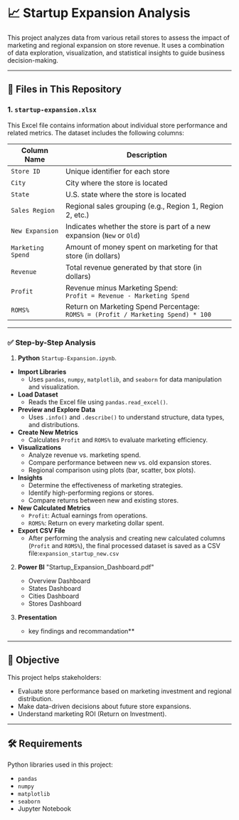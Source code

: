 # 📈 Startup Expansion Analysis

This project analyzes data from various retail stores to assess the impact of marketing and regional expansion on store revenue. It uses a combination of data exploration, visualization, and statistical insights to guide business decision-making.

---

## 📁 Files in This Repository

### 1. `startup-expansion.xlsx`

This Excel file contains information about individual store performance and related metrics. The dataset includes the following columns:

| Column Name         | Description                                                                 |
|---------------------|-----------------------------------------------------------------------------|
| `Store ID`          | Unique identifier for each store                                            |
| `City`              | City where the store is located                                             |
| `State`             | U.S. state where the store is located                                       |
| `Sales Region`      | Regional sales grouping (e.g., Region 1, Region 2, etc.)                    |
| `New Expansion`     | Indicates whether the store is part of a new expansion (`New` or `Old`)     |
| `Marketing Spend`   | Amount of money spent on marketing for that store (in dollars)              |
| `Revenue`           | Total revenue generated by that store (in dollars)                          |
| `Profit`            | Revenue minus Marketing Spend:<br> `Profit = Revenue - Marketing Spend`     |
| `ROMS%`             | Return on Marketing Spend Percentage:<br> `ROMS% = (Profit / Marketing Spend) * 100` |

---



### ✅ Step-by-Step Analysis
1. **Python**  `Startup-Expansion.ipynb`.
 - **Import Libraries**
   - Uses `pandas`, `numpy`, `matplotlib`, and `seaborn` for data manipulation and visualization.
 - **Load Dataset**
   - Reads the Excel file using `pandas.read_excel()`.
 - **Preview and Explore Data**
   - Uses `.info()` and `.describe()` to understand structure, data types, and distributions.
 - **Create New Metrics**
   - Calculates `Profit` and `ROMS%` to evaluate marketing efficiency.
 - **Visualizations**
   - Analyze revenue vs. marketing spend.
   - Compare performance between new vs. old expansion stores.
   - Regional comparison using plots (bar, scatter, box plots).
 - **Insights**
   - Determine the effectiveness of marketing strategies.
   - Identify high-performing regions or stores.
   - Compare returns between new and existing stores.
 - **New Calculated Metrics**
   - `Profit`: Actual earnings from operations.
   - `ROMS%`: Return on every marketing dollar spent.
 - **Export CSV File**
   - After performing the analysis and creating new calculated columns (`Profit` and `ROMS%`), the final processed dataset is saved as a CSV file:`expansion_startup_new.csv`
     
2. **Power BI**
    "Startup_Expansion_Dashboard.pdf"
   - Overview Dashboard
   - States Dashboard
   - Cities Dashboard
   - Stores Dashboard
  
 3. **Presentation**
    - key findings and recommandation**
---

## 🎯 Objective

This project helps stakeholders:

- Evaluate store performance based on marketing investment and regional distribution.
- Make data-driven decisions about future store expansions.
- Understand marketing ROI (Return on Investment).

---

## 🛠 Requirements

Python libraries used in this project:

- `pandas`
- `numpy`
- `matplotlib`
- `seaborn`
- Jupyter Notebook


